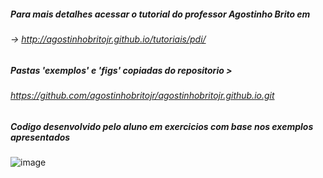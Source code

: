 ##### Para mais detalhes acessar o tutorial do professor Agostinho Brito em 
###### -> http://agostinhobritojr.github.io/tutoriais/pdi/
##### Pastas 'exemplos' e 'figs' copiadas do repositorio > 
###### https://github.com/agostinhobritojr/agostinhobritojr.github.io.git
##### Codigo desenvolvido pelo aluno em exercicios com base nos exemplos apresentados


![image](https://github.com/mcarujo/mcarujo.github.io/blob/master/figs/bolhas.png)
